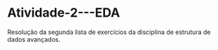 # Atividade-2---EDA
Resolução da segunda lista de exercícios da disciplina de estrutura de dados avançados.
